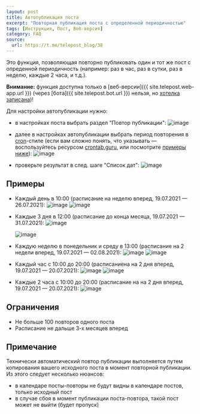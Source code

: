 ```yaml
---
layout: post
title: Автопубликация поста
excerpt: "Повторная публикация поста с определенной периодичностью"
tags: [Инструкция, Пост, Веб-версия]
category: FAQ
source:
  url: https://t.me/telepost_blog/38
---
```


Это функция, позволяющая повторно публиковать один и тот же пост с опреденной периодичность (например: раз в час, раз в сутки, раз в неделю, каждые 2 часа, и т.д.).

**Внимание:** функция доступна только в [веб-версии]({{ site.telepost.web-app.url }}) (через [бота]({{ site.telepost.bot.url }}) нельзя, но [хотелка записана](https://github.com/Telepost-me/support/issues/39))!

Для настройки автопубликации нужно:

* в настройках поста выбрать раздел "Повтор публикации":
  ![image](https://user-images.githubusercontent.com/24430718/126070159-8f4a327b-6b8c-4669-b707-89436a22a269.png)

* далее в настройках автопубликации выбрать период повторения в [cron](https://ru.wikipedia.org/wiki/Cron)-стиле (если вам сложно понять, что указывать — воспользуйтесь ресурсом [crontab.guru](https://crontab.guru), или посмотрите [примеры ниже](#примеры)):
  ![image](https://user-images.githubusercontent.com/24430718/126074407-a20cfe1d-2fed-46a0-8c83-19367778ecf6.png)

* проверьте результат в след. шаге "Список дат":
  ![image](https://user-images.githubusercontent.com/24430718/126080926-1bf5b5cb-dd00-4246-be11-81bb4598fdd0.png)


## Примеры

* Каждый день в 10:00 (расписание на неделю вперед, 19.07.2021 — 26.07.2021):
  ![image](https://user-images.githubusercontent.com/24430718/126081296-72fd5bc6-44ca-4ec7-9647-c5a1d17e5aec.png)
  ![image](https://user-images.githubusercontent.com/24430718/126081158-b163cacf-f31b-4d2b-a7fd-1ea3f95b1ae5.png)

* Каждые 3 дня в 12:00 (расписание до конца месяца, 19.07.2021 — 31.07.2021):
  ![image](https://user-images.githubusercontent.com/24430718/126081244-2b79d6c2-4153-46bd-85b8-c9dafbee9f31.png)

  ![image](https://user-images.githubusercontent.com/24430718/126081209-09daf9c8-fc48-471d-81b2-b32a3485db77.png)

* Каждую неделю в понедельник и среду в 13:00 (расписание на 2 недели вперед, 19.07.2021 — 02.08.2021):
  ![image](https://user-images.githubusercontent.com/24430718/126081352-1b62ddeb-2f0c-4c70-993a-37a22e65c2f0.png)
  ![image](https://user-images.githubusercontent.com/24430718/126081367-a30c3a38-609c-4867-b75d-d06b35f01c42.png)

* Каждый час с 10:00 до 20:00 (расписаниена на 2 дня вперед, 19.07.2021 — 20.07.2021):
  ![image](https://user-images.githubusercontent.com/24430718/126081521-2dcd5f46-8b2e-47d3-bebe-2cee9aa8c868.png)
  ![image](https://user-images.githubusercontent.com/24430718/126081578-47c748a5-3d85-452c-a9f4-e4cf421af7ee.png)

* Каждые 2 часа с 10:00 до 20:00 (расписание на на 2 дня вперед, 19.07.2021 — 20.07.2021):
  ![image](https://user-images.githubusercontent.com/24430718/126081677-23bdb313-fa79-40bf-886d-856abb08a80e.png)

## Ограничения

* Не больше 100 повторов одного поста
* Расписание не дальше 3-х месяцев вперед


## Примечание

Технически автоматический повтор публикации выполняется путем копирования вашего исходного поста в момент повторной публикации. Из этого следует несколько нюансов:
* в календаре посты-повторы не будут видны в календаре постов, только исходный пост
* в случае сбоя в момент публикации поста-повтора, такой пост может не выйти (будет пропуск)
